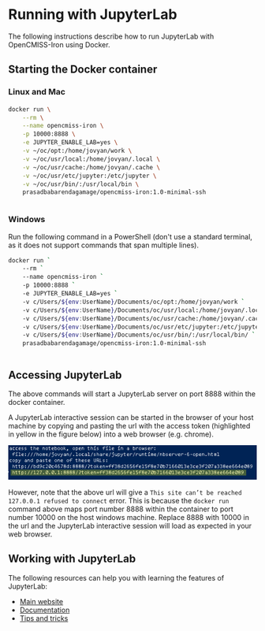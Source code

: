 # Running with JupyterLab

The following instructions describe how to run JupyterLab with OpenCMISS-Iron using Docker. 

## Starting the Docker container
### Linux and Mac
```bash
docker run \
    --rm \
    --name opencmiss-iron \
    -p 10000:8888 \
    -e JUPYTER_ENABLE_LAB=yes \
    -v ~/oc/opt:/home/jovyan/work \
    -v ~/oc/usr/local:/home/jovyan/.local \
    -v ~/oc/usr/cache:/home/jovyan/.cache \
    -v ~/oc/usr/etc/jupyter:/etc/jupyter \
    -v ~/oc/usr/bin/:/usr/local/bin \
    prasadbabarendagamage/opencmiss-iron:1.0-minimal-ssh
```

``` Important:: Ensure that there are no trailing spaces following the end of line backslash deliminators.
```

### Windows
Run the following command in a PowerShell (don't use a standard terminal, as it does not support commands that span multiple lines).

```bash
docker run `
    --rm `
    --name opencmiss-iron `
    -p 10000:8888 `
    -e JUPYTER_ENABLE_LAB=yes `
    -v c/Users/${env:UserName}/Documents/oc/opt:/home/jovyan/work `
    -v c/Users/${env:UserName}/Documents/oc/usr/local:/home/jovyan/.local `
    -v c/Users/${env:UserName}/Documents/oc/usr/cache:/home/jovyan/.cache `
    -v c/Users/${env:UserName}/Documents/oc/usr/etc/jupyter:/etc/jupyter `
    -v c/Users/${env:UserName}/Documents/oc/usr/bin/:/usr/local/bin/ `
    prasadbabarendagamage/opencmiss-iron:1.0-minimal-ssh
```

``` Important:: Ensure that there are no trailing spaces following the end-of-line tilda deliminators.
```

## Accessing JupyterLab

The above commands will start a JupyterLab server on port 8888 within the docker container.

A JupyterLab interactive session can be started in the browser of your host machine by copying and pasting the url with the access token (highlighted in yellow in the figure below) into a web browser (e.g. chrome). 

![Docker JupyterLab server url](./docker_jupyter_server_url.png) 

However, note that the above url will give a ```This site can’t be reached 127.0.0.1 refused to connect``` error. This is because the ```docker run``` command above maps port number 8888 within the container to port number 10000 on the host windows machine. Replace 8888 with 10000 in the url and the JupyterLab interactive session will load as expected in your web browser.

## Working with JupyterLab

The following resources can help you with learning the features of JupyterLab:
- [Main website](https://jupyter.org/)
- [Documentation](https://jupyterlab.readthedocs.io/en/stable/)
- [Tips and tricks](https://towardsdatascience.com/jupyter-notebooks-tips-and-tricks-4e995e7b1fd0)

